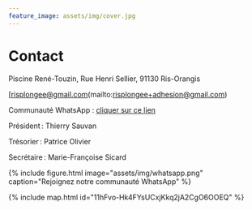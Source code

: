 ```yaml
---
feature_image: assets/img/cover.jpg
---
```


# Contact

Piscine René-Touzin, Rue Henri Sellier, 91130 Ris-Orangis

[risplongee@gmail.com(mailto:risplongee+adhesion@gmail.com)

Communauté WhatsApp : [cliquer sur ce lien](https://chat.whatsapp.com/LCriYyvy98GBHcAubOUgeL)

Président : Thierry Sauvan

Trésorier : Patrice Olivier

Secrétaire : Marie-Françoise Sicard

{% include figure.html image="assets/img/whatsapp.png" caption="Rejoignez notre communauté WhatsApp" %}

{% include map.html id="11hFvo-Hk4FYsUCxjKkq2jA2CgO6OOEQ" %}
